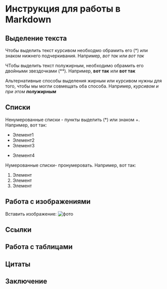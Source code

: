 # Инструкция для работы в Markdown

## Выделение текста

Чтобы выделить текст курсивом необходмо обрамить его (*) или знаком нижнего подчеркивания. Например, *вот так* или _вот так_


ЧТобы выделить текст полужирным, необходимо обрамить его двойными звездочками (**). Например, **вот так** или __вот так__

Альтернативные способы выделения жирным или курсивом нужны для того, чтобы мы могли совмещать оба способа. Например, _курсивом и при этом **полужирным**_ 

## Списки

Ненумерованные списки - пункты выделить (*) или знаком +. Например, вот так:
* Элемент1
* Элемент2
* Элемент3
+ Элемент4

Нумерованные списки- пронумеровать. Например, вот так:
1. Элемент
2. Элемент
3. Элемент

## Работа с изображениями

Вставить изображение:
![фото](2уп28фл.png)

## Ссылки

## Работа с таблицами

## Цитаты

## Заключение